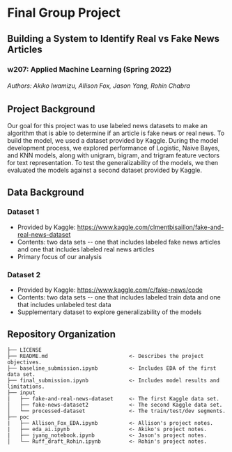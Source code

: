 # Final Group Project
## Building a System to Identify Real vs Fake News Articles
### w207: Applied Machine Learning (Spring 2022)
###### Authors: Akiko Iwamizu, Allison Fox, Jason Yang, Rohin Chabra

## Project Background

Our goal for this project was to use labeled news datasets to make an algorithm that is able to determine if an article is fake news or real news. To build the model, we used a dataset provided by Kaggle. During the model development process, we explored performance of Logistic, Naive Bayes, and KNN models, along with unigram, bigram, and trigram feature vectors for text representation. To test the generalizability of the models, we then evaluated the models against a second dataset provided by Kaggle.

## Data Background

### Dataset 1
* Provided by Kaggle: https://www.kaggle.com/clmentbisaillon/fake-and-real-news-dataset
* Contents: two data sets -- one that includes labeled fake news articles and one that includes labeled real news articles
* Primary focus of our analysis

### Dataset 2
* Provided by Kaggle: https://www.kaggle.com/c/fake-news/code
* Contents: two data sets -- one that includes labeled train data and one that includes unlabeled test data
* Supplementary dataset to explore generalizability of the models

## Repository Organization

    ├── LICENSE
    ├── README.md                          <- Describes the project objectives.
    ├── baseline_submission.ipynb          <- Includes EDA of the first data set.
    ├── final_submission.ipynb             <- Includes model results and limitations.
    ├── input
    |   ├── fake-and-real-news-dataset     <- The first Kaggle data set.
    │   ├── fake-news-dataset2             <- The second Kaggle data set.
    │   └── processed-dataset              <- The train/test/dev segments.
    ├── poc
    |   ├── Allison_Fox_EDA.ipynb          <- Allison's project notes.
    |   ├── eda_ai.ipynb                   <- Akiko's project notes.
    |   ├── jyang_notebook.ipynb           <- Jason's project notes.
    │   └── Ruff_draft_Rohin.ipynb         <- Rohin's project notes.
